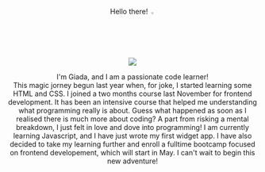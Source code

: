 <p align="center">Hello there! <img width="2%" src="https://user-images.githubusercontent.com/74038190/213844263-a8897a51-32f4-4b3b-b5c2-e1528b89f6f3.png">
</p>

<p align="center"><img src="https://user-images.githubusercontent.com/74038190/213760686-dcb02031-af46-4b9d-a6b1-9c367a379d9f.gif"></p>

<p align="center">
I'm Giada, and I am  a passionate code learner! <br/>
This magic jorney begun last year when, for joke, I started learning some HTML and CSS. I joined a two months course last November for frontend development. It has been an intensive course that helped me understanding what programming really is about. Guess what happened as soon as I realised there is much more about coding? A part from risking a mental breakdown, I just felt in love and dove into programming! I am currently learning Javascript, and I have just wrote my first widget app. I have also decided to take my learning further and enroll a fulltime bootcamp focused on frontend developement, which will start in May. 
I can't wait to begin this new adventure!
</p>

